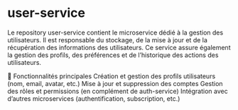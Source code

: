 # user-service
Le repository user-service contient le microservice dédié à la gestion des utilisateurs. Il est responsable du stockage, de la mise à jour et de la récupération des informations des utilisateurs. Ce service assure également la gestion des profils, des préférences et de l’historique des actions des utilisateurs.


📌 Fonctionnalités principales
Création et gestion des profils utilisateurs (nom, email, avatar, etc.)
Mise à jour et suppression des comptes
Gestion des rôles et permissions (en complément de auth-service)
Intégration avec d’autres microservices (authentification, subscription, etc.)
